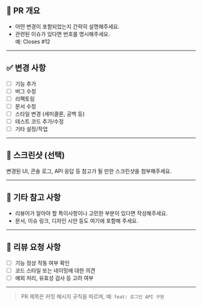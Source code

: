 ## 🔀 PR 개요

- 어떤 변경이 포함되었는지 간략히 설명해주세요.
- 관련된 이슈가 있다면 번호를 명시해주세요.  
  예: Closes #12

---

## ✅ 변경 사항

- [ ] 기능 추가
- [ ] 버그 수정
- [ ] 리팩토링
- [ ] 문서 수정
- [ ] 스타일 변경 (세미콜론, 공백 등)
- [ ] 테스트 코드 추가/수정
- [ ] 기타 설정/작업

---

## 📸 스크린샷 (선택)

변경된 UI, 콘솔 로그, API 응답 등 참고가 될 만한 스크린샷을 첨부해주세요.

---

## 💬 기타 참고 사항

- 리뷰어가 알아야 할 특이사항이나 고민한 부분이 있다면 작성해주세요.
- 문서, 이슈 링크, 디자인 시안 등도 여기에 포함해 주세요.

---

## 🙏 리뷰 요청 사항

- [ ] 기능 정상 작동 여부 확인
- [ ] 코드 스타일 또는 네이밍에 대한 의견
- [ ] 예외 처리, 유효성 검사 등 고려 여부

---

> PR 제목은 커밋 메시지 규칙을 따르며, 예: `feat: 로그인 API 구현`
